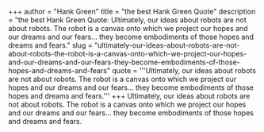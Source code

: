 +++
author = "Hank Green"
title = "the best Hank Green Quote"
description = "the best Hank Green Quote: Ultimately, our ideas about robots are not about robots. The robot is a canvas onto which we project our hopes and our dreams and our fears... they become embodiments of those hopes and dreams and fears."
slug = "ultimately-our-ideas-about-robots-are-not-about-robots-the-robot-is-a-canvas-onto-which-we-project-our-hopes-and-our-dreams-and-our-fears-they-become-embodiments-of-those-hopes-and-dreams-and-fears"
quote = '''Ultimately, our ideas about robots are not about robots. The robot is a canvas onto which we project our hopes and our dreams and our fears... they become embodiments of those hopes and dreams and fears.'''
+++
Ultimately, our ideas about robots are not about robots. The robot is a canvas onto which we project our hopes and our dreams and our fears... they become embodiments of those hopes and dreams and fears.
